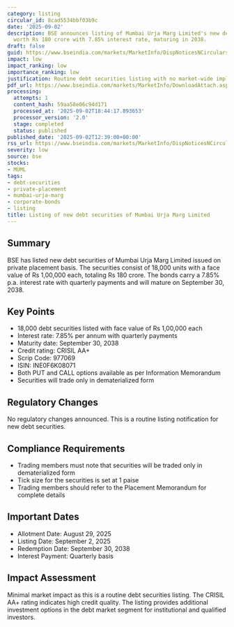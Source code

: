 ```yaml
---
category: listing
circular_id: 8cad5534bbf03b9c
date: '2025-09-02'
description: BSE announces listing of Mumbai Urja Marg Limited's new debt securities
  worth Rs 180 crore with 7.85% interest rate, maturing in 2038.
draft: false
guid: https://www.bseindia.com/markets/MarketInfo/DispNoticesNCirculars.aspx?Noticeid={227F5A8A-BA7D-42B7-8498-F21148838708}&noticeno=20250902-27&dt=09/02/2025&icount=27&totcount=59&flag=0
impact: low
impact_ranking: low
importance_ranking: low
justification: Routine debt securities listing with no market-wide implications
pdf_url: https://www.bseindia.com/markets/MarketInfo/DownloadAttach.aspx?id=20250902-27&attachedId=
processing:
  attempts: 1
  content_hash: 59aa58e06c94d171
  processed_at: '2025-09-02T18:44:17.893653'
  processor_version: '2.0'
  stage: completed
  status: published
published_date: '2025-09-02T12:39:00+00:00'
rss_url: https://www.bseindia.com/markets/MarketInfo/DispNoticesNCirculars.aspx?Noticeid={227F5A8A-BA7D-42B7-8498-F21148838708}&noticeno=20250902-27&dt=09/02/2025&icount=27&totcount=59&flag=0
severity: low
source: bse
stocks:
- MUML
tags:
- debt-securities
- private-placement
- mumbai-urja-marg
- corporate-bonds
- listing
title: Listing of new debt securities of Mumbai Urja Marg Limited
---
```


## Summary

BSE has listed new debt securities of Mumbai Urja Marg Limited issued on private placement basis. The securities consist of 18,000 units with a face value of Rs 1,00,000 each, totaling Rs 180 crore. The bonds carry a 7.85% p.a. interest rate with quarterly payments and will mature on September 30, 2038.

## Key Points

- 18,000 debt securities listed with face value of Rs 1,00,000 each
- Interest rate: 7.85% per annum with quarterly payments
- Maturity date: September 30, 2038
- Credit rating: CRISIL AA+
- Scrip Code: 977069
- ISIN: INE0F6K08071
- Both PUT and CALL options available as per Information Memorandum
- Securities will trade only in dematerialized form

## Regulatory Changes

No regulatory changes announced. This is a routine listing notification for new debt securities.

## Compliance Requirements

- Trading members must note that securities will be traded only in dematerialized form
- Tick size for the securities is set at 1 paise
- Trading members should refer to the Placement Memorandum for complete details

## Important Dates

- Allotment Date: August 29, 2025
- Listing Date: September 2, 2025
- Redemption Date: September 30, 2038
- Interest Payment: Quarterly basis

## Impact Assessment

Minimal market impact as this is a routine debt securities listing. The CRISIL AA+ rating indicates high credit quality. The listing provides additional investment options in the debt market segment for institutional and qualified investors.